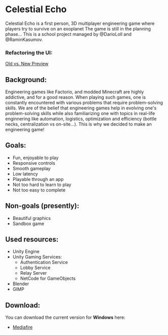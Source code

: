 # Celestial Echo
Celestial Echo is a first person, 3D multiplayer engineering game where players try to survive on an exoplanet
The game is still in the planning phase...
This is a school project managed by @DarioLoll and @RaminKasumov.

### Refactoring the UI:
[Old vs. New Preview](https://www.youtube.com/watch?v=0h4Pe4SROsU)

## Background:
Engineering games like Factorio, and modded Minecraft are highly addictive, and for a good reason. When playing such games, one is constantly encountered with various problems that require problem-solving skills. We are of the belief that engineering games help in evolving one's problem-solving skills while also familiarizing one with topics in real-life enginnering like automation, logistics, optimization and efficiency (bottle necks, centralization vs on-site...). This is why we decided to make an engineering game!

## Goals:
- Fun, enjoyable to play
- Responsive controls
- Smooth gameplay
- Low latency
- Playable through an app
- Not too hard to learn to play
- Not too easy to complete

## Non-goals (presently):
- Beautiful graphics
- Sandbox game

## Used resources:
- Unity Engine
- Unity Gaming Services:
  - Authentication Service
  - Lobby Service
  - Relay Server
  - NetCode for GameObjects
- Blender
- GIMP

## Download:
You can download the current version for **Windows** here:
- [Mediafire](https://www.mediafire.com/file/brfnr1ihy5h0aao/celestialecho-setup.exe/file)
